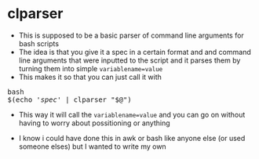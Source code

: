 # clparser
* This is supposed to be a basic parser of command line arguments for bash scripts
* The idea is that you give it a spec in a certain format and and command line arguments that were inputted to the script and it parses them 
    by turning them into simple ```variablename=value```
* This makes it so that you can just call it with 
<pre>bash
$(echo '<i>spec</i>' | clparser "$@")
</pre>
* This way it will call the ```variablename=value``` and you can go on without having to worry about possitioning or anything

* I know i could have done this in awk or bash like anyone else
    (or used someone elses)
    but I wanted to write my own
